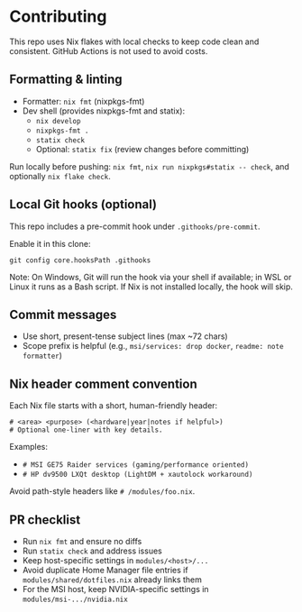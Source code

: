 # Contributing

This repo uses Nix flakes with local checks to keep code clean and consistent. GitHub Actions is not used to avoid costs.

## Formatting & linting

- Formatter: `nix fmt` (nixpkgs-fmt)
- Dev shell (provides nixpkgs-fmt and statix):
  - `nix develop`
  - `nixpkgs-fmt .`
  - `statix check`
  - Optional: `statix fix` (review changes before committing)

Run locally before pushing:
`nix fmt`, `nix run nixpkgs#statix -- check`, and optionally `nix flake check`.

## Local Git hooks (optional)

This repo includes a pre-commit hook under `.githooks/pre-commit`.

Enable it in this clone:

```
git config core.hooksPath .githooks
```

Note: On Windows, Git will run the hook via your shell if available; in WSL or Linux it runs as a Bash script. If Nix is not installed locally, the hook will skip.

## Commit messages

- Use short, present-tense subject lines (max ~72 chars)
- Scope prefix is helpful (e.g., `msi/services: drop docker`, `readme: note formatter`)

## Nix header comment convention

Each Nix file starts with a short, human-friendly header:

```
# <area> <purpose> (<hardware|year|notes if helpful>)
# Optional one-liner with key details.
```

Examples:
- `# MSI GE75 Raider services (gaming/performance oriented)`
- `# HP dv9500 LXQt desktop (LightDM + xautolock workaround)`

Avoid path-style headers like `# /modules/foo.nix`.

## PR checklist

- Run `nix fmt` and ensure no diffs
- Run `statix check` and address issues
- Keep host-specific settings in `modules/<host>/...`
- Avoid duplicate Home Manager file entries if `modules/shared/dotfiles.nix` already links them
- For the MSI host, keep NVIDIA-specific settings in `modules/msi-.../nvidia.nix`
